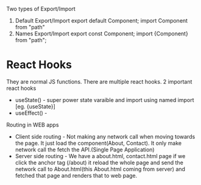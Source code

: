 <!-- Structure of the components
Header
    -Logo
    -Nav Items
Body
    -Search
    -RestaurantContainer
        -RestaurantCard
        -img
        -Name of Res, Star rating, cuisine, deilvery time..
Footer
    -Copyright
    -Links
    -Address
    -Contact -->

Two types of Export/Import

1. Default Export/Import
   export default Component;
   import Component from "path"
2. Names Export/Import
   export const Component;
   import {Component} from "path";

# React Hooks

They are normal JS functions.
There are multiple react hooks.
2 important react hooks

- useState() - super power state varaible and import using named import [eg. {useState}]
- useEffect() -

Routing in WEB apps

- Client side routing - Not making any network call when moving towards the page. It just load the component(About, Contact). It only make network call the fetch the API.(Single Page Application)
- Server side routing - We have a about.html, contact.html page if we click the anchor tag (/about) it reload the whole page and send the network call to About.html(this About.html coming from server) and fetched that page and renders that to web page.
